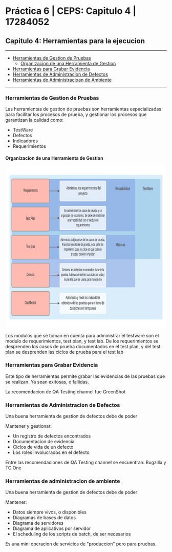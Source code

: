 # Práctica 6 | CEPS: Capitulo 4 | 17284052

## Capitulo 4: Herramientas para la ejecucion
---
  * [Herramientas de Gestion de Pruebas](#herramientas-de-gestion-de-pruebas)
    * [Organizacion de una Herramienta de Gestion](#organizacion-de-una-herramienta-de-gestion)
  * [Herramientas para Grabar Evidencia](#herramientas-para-grabar-evidencia)
  * [Herramientas de Administracion de Defectos](#herramientas-de-administracion-de-defectos)
  * [Herramientas de Administracioan de Ambiente](#herramientas-de-administracion-de-ambiente)
  
---

### Herramientas de Gestion de Pruebas

Las herramientas de gestion de pruebas son herramientas especializadas para facilitar los procesos de prueba, y gestionar los procesos que garantizan la calidad como:

   - TestWare
   - Defectos
   - Indicadores
   - Requerimientos

#### Organizacion de una Herramienta de Gestion

<p align="center"><img src="images/OrganizacionHerramienta.png" alt="Herramienta-ALM" width="800" height="500"></p>

Los modulos que se toman en cuenta para administrar el testware son el modulo de requerimientos, test plan, y test lab.
De los requerimientos se desprenden los casos de prueba documentados en el test plan, y del test plan se desprenden las ciclos de prueba para el test lab

### Herramientas para Grabar Evidencia

Este tipo de herramientas permite grabar las evidencias de las pruebas que se realizan. Ya sean exitosas, o fallidas.

La recomendacion de QA Testing channel fue GreenShot

### Herramientas de Administracion de Defectos

Una buena herramienta de gestion de defectos debe de poder 

Mantener y gestionar:

   * Un registro de defectos encontrados   
   * Documentacion de evidencia
   * Ciclos de vida de un defecto
   * Los roles involucrados en el defecto
    
 Entre las recomendaciones de QA Testing channel se encuentran: Bugzilla y  TC One
 
 ### Herramientas de administracion de ambiente
 
Una buena herramienta de gestion de defectos debe de poder 

Mantener:

   - Datos siempre vivos, o disponibles
   - Diagramas de bases de datos
   - Diagrama de servidores
   - Diagrama de aplicativos por servidor
   - El scheduling de los scripts de batch, de ser necesarios

Es una mini operacion de servicios de "produccion" pero para pruebas.

